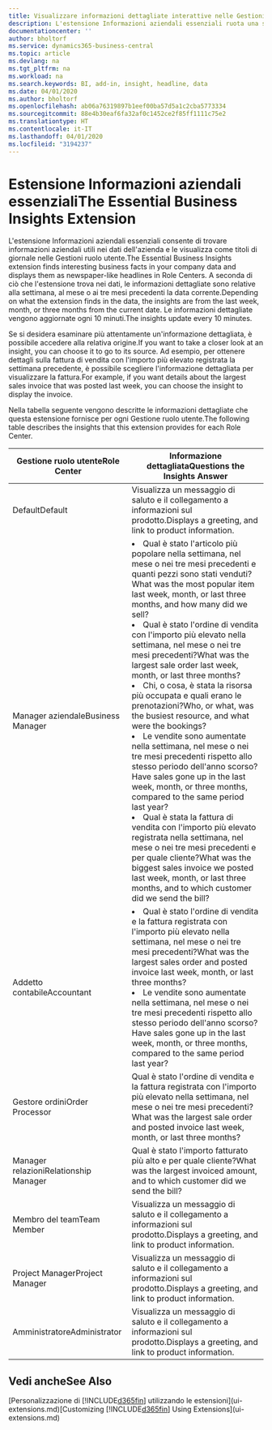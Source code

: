 ```yaml
---
title: Visualizzare informazioni dettagliate interattive nelle Gestioni ruolo utente | Documenti di Microsoft
description: L'estensione Informazioni aziendali essenziali ruota una serie di informazioni dettagliate aziendali nelle Gestioni ruolo utente.
documentationcenter: ''
author: bholtorf
ms.service: dynamics365-business-central
ms.topic: article
ms.devlang: na
ms.tgt_pltfrm: na
ms.workload: na
ms.search.keywords: BI, add-in, insight, headline, data
ms.date: 04/01/2020
ms.author: bholtorf
ms.openlocfilehash: ab06a76319897b1eef00ba57d5a1c2cba5773334
ms.sourcegitcommit: 88e4b30eaf6fa32af0c1452ce2f85ff1111c75e2
ms.translationtype: HT
ms.contentlocale: it-IT
ms.lasthandoff: 04/01/2020
ms.locfileid: "3194237"
---
```

# <a name="the-essential-business-insights-extension"></a><span data-ttu-id="dd39a-103">Estensione Informazioni aziendali essenziali</span><span class="sxs-lookup"><span data-stu-id="dd39a-103">The Essential Business Insights Extension</span></span>
<span data-ttu-id="dd39a-104">L'estensione Informazioni aziendali essenziali consente di trovare informazioni aziendali utili nei dati dell'azienda e le visualizza come titoli di giornale nelle Gestioni ruolo utente.</span><span class="sxs-lookup"><span data-stu-id="dd39a-104">The Essential Business Insights extension finds interesting business facts in your company data and displays them as newspaper-like headlines in Role Centers.</span></span> <span data-ttu-id="dd39a-105">A seconda di ciò che l'estensione trova nei dati, le informazioni dettagliate sono relative alla settimana, al mese o ai tre mesi precedenti la data corrente.</span><span class="sxs-lookup"><span data-stu-id="dd39a-105">Depending on what the extension finds in the data, the insights are from the last week, month, or three months from the current date.</span></span> <span data-ttu-id="dd39a-106">Le informazioni dettagliate vengono aggiornate ogni 10 minuti.</span><span class="sxs-lookup"><span data-stu-id="dd39a-106">The insights update every 10 minutes.</span></span>  

<span data-ttu-id="dd39a-107">Se si desidera esaminare più attentamente un'informazione dettagliata, è possibile accedere alla relativa origine.</span><span class="sxs-lookup"><span data-stu-id="dd39a-107">If you want to take a closer look at an insight, you can choose it to go to its source.</span></span> <span data-ttu-id="dd39a-108">Ad esempio, per ottenere dettagli sulla fattura di vendita con l'importo più elevato registrata la settimana precedente, è possibile scegliere l'informazione dettagliata per visualizzare la fattura.</span><span class="sxs-lookup"><span data-stu-id="dd39a-108">For example, if you want details about the largest sales invoice that was posted last week, you can choose the insight to display the invoice.</span></span>

<span data-ttu-id="dd39a-109">Nella tabella seguente vengono descritte le informazioni dettagliate che questa estensione fornisce per ogni Gestione ruolo utente.</span><span class="sxs-lookup"><span data-stu-id="dd39a-109">The following table describes the insights that this extension provides for each Role Center.</span></span>

|<span data-ttu-id="dd39a-110">Gestione ruolo utente</span><span class="sxs-lookup"><span data-stu-id="dd39a-110">Role Center</span></span>|<span data-ttu-id="dd39a-111">Informazione dettagliata</span><span class="sxs-lookup"><span data-stu-id="dd39a-111">Questions the Insights Answer</span></span>|
|----|-----|
|<span data-ttu-id="dd39a-112">Default</span><span class="sxs-lookup"><span data-stu-id="dd39a-112">Default</span></span>|<span data-ttu-id="dd39a-113">Visualizza un messaggio di saluto e il collegamento a informazioni sul prodotto.</span><span class="sxs-lookup"><span data-stu-id="dd39a-113">Displays a greeting, and link to product information.</span></span>|
|<span data-ttu-id="dd39a-114">Manager aziendale</span><span class="sxs-lookup"><span data-stu-id="dd39a-114">Business Manager</span></span>|<li> <span data-ttu-id="dd39a-115">Qual è stato l'articolo più popolare nella settimana, nel mese o nei tre mesi precedenti e quanti pezzi sono stati venduti?</span><span class="sxs-lookup"><span data-stu-id="dd39a-115">What was the most popular item last week, month, or last three months, and how many did we sell?</span></span><br><li> <span data-ttu-id="dd39a-116">Qual è stato l'ordine di vendita con l'importo più elevato nella settimana, nel mese o nei tre mesi precedenti?</span><span class="sxs-lookup"><span data-stu-id="dd39a-116">What was the largest sale order last week, month, or last three months?</span></span><br><li> <span data-ttu-id="dd39a-117">Chi, o cosa, è stata la risorsa più occupata e quali erano le prenotazioni?</span><span class="sxs-lookup"><span data-stu-id="dd39a-117">Who, or what, was the busiest resource, and what were the bookings?</span></span><br><li> <span data-ttu-id="dd39a-118">Le vendite sono aumentate nella settimana, nel mese o nei tre mesi precedenti rispetto allo stesso periodo dell'anno scorso?</span><span class="sxs-lookup"><span data-stu-id="dd39a-118">Have sales gone up in the last week, month, or three months, compared to the same period last year?</span></span><br><li> <span data-ttu-id="dd39a-119">Qual è stata la fattura di vendita con l'importo più elevato registrata nella settimana, nel mese o nei tre mesi precedenti e per quale cliente?</span><span class="sxs-lookup"><span data-stu-id="dd39a-119">What was the biggest sales invoice we posted last week, month, or last three months, and to which customer did we send the bill?</span></span></li> |
|<span data-ttu-id="dd39a-120">Addetto contabile</span><span class="sxs-lookup"><span data-stu-id="dd39a-120">Accountant</span></span>|<li> <span data-ttu-id="dd39a-121">Qual è stato l'ordine di vendita e la fattura registrata con l'importo più elevato nella settimana, nel mese o nei tre mesi precedenti?</span><span class="sxs-lookup"><span data-stu-id="dd39a-121">What was the largest sales order and posted invoice last week, month, or last three months?</span></span><br><li> <span data-ttu-id="dd39a-122">Le vendite sono aumentate nella settimana, nel mese o nei tre mesi precedenti rispetto allo stesso periodo dell'anno scorso?</span><span class="sxs-lookup"><span data-stu-id="dd39a-122">Have sales gone up in the last week, month, or three months, compared to the same period last year?</span></span> |
|<span data-ttu-id="dd39a-123">Gestore ordini</span><span class="sxs-lookup"><span data-stu-id="dd39a-123">Order Processor</span></span>| <span data-ttu-id="dd39a-124">Qual è stato l'ordine di vendita e la fattura registrata con l'importo più elevato nella settimana, nel mese o nei tre mesi precedenti?</span><span class="sxs-lookup"><span data-stu-id="dd39a-124">What was the largest sale order and posted invoice last week, month, or last three months?</span></span>|
|<span data-ttu-id="dd39a-125">Manager relazioni</span><span class="sxs-lookup"><span data-stu-id="dd39a-125">Relationship Manager</span></span>| <span data-ttu-id="dd39a-126">Qual è stato l'importo fatturato più alto e per quale cliente?</span><span class="sxs-lookup"><span data-stu-id="dd39a-126">What was the largest invoiced amount, and to which customer did we send the bill?</span></span>|
|<span data-ttu-id="dd39a-127">Membro del team</span><span class="sxs-lookup"><span data-stu-id="dd39a-127">Team Member</span></span>| <span data-ttu-id="dd39a-128">Visualizza un messaggio di saluto e il collegamento a informazioni sul prodotto.</span><span class="sxs-lookup"><span data-stu-id="dd39a-128">Displays a greeting, and link to product information.</span></span>|
|<span data-ttu-id="dd39a-129">Project Manager</span><span class="sxs-lookup"><span data-stu-id="dd39a-129">Project Manager</span></span>| <span data-ttu-id="dd39a-130">Visualizza un messaggio di saluto e il collegamento a informazioni sul prodotto.</span><span class="sxs-lookup"><span data-stu-id="dd39a-130">Displays a greeting, and link to product information.</span></span>|
|<span data-ttu-id="dd39a-131">Amministratore</span><span class="sxs-lookup"><span data-stu-id="dd39a-131">Administrator</span></span>| <span data-ttu-id="dd39a-132">Visualizza un messaggio di saluto e il collegamento a informazioni sul prodotto.</span><span class="sxs-lookup"><span data-stu-id="dd39a-132">Displays a greeting, and link to product information.</span></span>|

## <a name="see-also"></a><span data-ttu-id="dd39a-133">Vedi anche</span><span class="sxs-lookup"><span data-stu-id="dd39a-133">See Also</span></span>
<span data-ttu-id="dd39a-134">[Personalizzazione di [!INCLUDE[d365fin](includes/d365fin_md.md)] utilizzando le estensioni](ui-extensions.md)</span><span class="sxs-lookup"><span data-stu-id="dd39a-134">[Customizing [!INCLUDE[d365fin](includes/d365fin_md.md)] Using Extensions](ui-extensions.md)</span></span>
